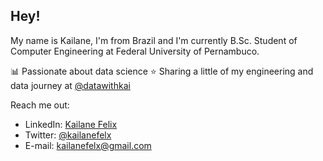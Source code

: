 ## Hey! 

My name is Kailane, I'm from Brazil and I'm currently B.Sc. Student of Computer Engineering at Federal University of Pernambuco.

📊 Passionate about data science
⭐ Sharing a little of my engineering and data  journey at [@datawithkai](https://www.instagram.com/datawithkai/)

Reach me out:
* LinkedIn: [Kailane Felix](https://www.linkedin.com/in/kailane-felix/)
* Twitter: [@kailanefelx](https://twitter.com/kailanefelx)
* E-mail: kailanefelx@gmail.com
